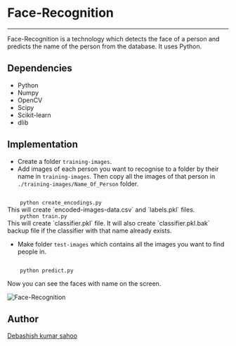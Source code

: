 # Face-Recognition
***

Face-Recognition is a technology which detects the face of a person and predicts the name of the person from the database. It uses Python.

## Dependencies

- Python 
- Numpy
- OpenCV
- Scipy
- Scikit-learn
- dlib


## Implementation

- Create a folder `training-images`.
- Add images of each person you want to recognise to a folder by their name in `training-images`.
    Then copy all the images of that person in `./training-images/Name_Of_Person` folder.

<code>
    python create_encodings.py
</code>
    This will create `encoded-images-data.csv` and `labels.pkl` files.

<code>
    python train.py
</code>
    This will create `classifier.pkl` file. It will also create `classifier.pkl.bak` backup file if the classifier with that name already exists.

- Make folder `test-images` which contains all the images you want to find people in.

<code>
    python predict.py
</code>

Now you can see the faces with name on the screen.

![Face-Recognition](https://drive.google.com/file/d/1e_0tPrmniqQUfDWbqvBf03HyBFO_y3Ux/view?usp=sharing)

## Author

[Debashish kumar sahoo](https://github.com/Debashish-hub)